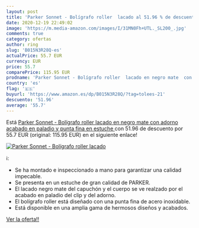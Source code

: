 ```yaml
---
layout: post
title: 'Parker Sonnet - Bolígrafo roller  lacado al 51.96 % de descuento'
date: 2020-12-19 22:49:02
image: 'https://m.media-amazon.com/images/I/31MN0Fh+UTL._SL200_.jpg'
comments: true
category: ofertas
author: ring
slug: 'B015N3R28Q-es'
actualPrice: 55.7 EUR
currency: EUR
price: 55.7
comparePrice: 115.95 EUR
prodname: 'Parker Sonnet - Bolígrafo roller  lacado en negro mate  con adorno acabado en paladio y punta fina  en estuche '
country: 'es'
flag: '🇪🇸'
buyurl: 'https://www.amazon.es/dp/B015N3R28Q/?tag=tolees-21'
descuento: '51.96'
average: '55.7'
---
```


Está [Parker Sonnet - Bolígrafo roller  lacado en negro mate  con adorno acabado en paladio y punta fina  en estuche ](https://www.amazon.es/dp/B015N3R28Q/?tag=tolees-21) con 51.96 de descuento por 55.7 EUR (original: 115.95 EUR) en el siguiente enlace!

[![Parker Sonnet - Bolígrafo roller  lacado](https://m.media-amazon.com/images/I/31MN0Fh+UTL._SL200_.jpg)](https://www.amazon.es/dp/B015N3R28Q/?tag=tolees-21)

ℹ️:

- Se ha montado e inspeccionado a mano para garantizar una calidad impecable.
- Se presenta en un estuche de gran calidad de PARKER.
- El lacado negro mate del capuchón y el cuerpo se ve realzado por el acabado en paladio del clip y del adorno.
- El bolígrafo roller está diseñado con una punta fina de acero inoxidable.
- Está disponible en una amplia gama de hermosos diseños y acabados.

[Ver la oferta!!](https://www.amazon.es/dp/B015N3R28Q/?tag=tolees-21)
